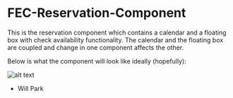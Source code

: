 # FEC-Reservation-Component
This is the reservation component which contains a calendar and a floating box with check availability functionality. The calendar and the floating box are coupled and change in one component affects the other.

Below is what the component will look like ideally (hopefully):

![alt text](https://github.com/Team-Danger/FEC-Reservation-Component/blob/master/Screenshot-20200616123502-1424x511.png?raw=true)

- Will Park
